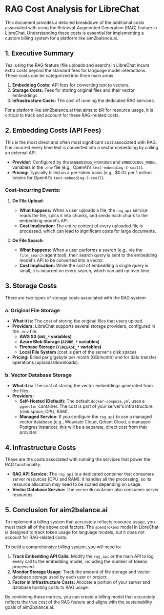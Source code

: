 # RAG Cost Analysis for LibreChat

This document provides a detailed breakdown of the additional costs associated with using the Retrieval-Augmented Generation (RAG) feature in LibreChat. Understanding these costs is essential for implementing a custom billing system for a platform like aim2balance.ai.

## 1. Executive Summary

Yes, using the RAG feature (file uploads and search) in LibreChat incurs extra costs beyond the standard fees for language model interactions. These costs can be categorized into three main areas:

1.  **Embedding Costs:** API fees for converting text to vectors.
2.  **Storage Costs:** Fees for storing original files and their vector embeddings.
3.  **Infrastructure Costs:** The cost of running the dedicated RAG services.

For a platform like aim2balance.ai that aims to bill for resource usage, it is critical to track and account for these RAG-related costs.

## 2. Embedding Costs (API Fees)

This is the most direct and often most significant cost associated with RAG. It is incurred every time text is converted into a vector embedding by calling an external API.

-   **Provider:** Configured by the `EMBEDDINGS_PROVIDER` and `EMBEDDINGS_MODEL` variables in the `.env` file (e.g., OpenAI's `text-embedding-3-small`).
-   **Pricing:** Typically billed on a per-token basis (e.g., $0.02 per 1 million tokens for OpenAI's `text-embedding-3-small`).

### Cost-Incurring Events:

1.  **On File Upload:**
    -   **What happens:** When a user uploads a file, the `rag_api` service reads the file, splits it into chunks, and sends each chunk to the embedding model's API.
    -   **Cost Implication:** The entire content of every uploaded file is processed, which can lead to significant costs for large documents.

2.  **On File Search:**
    -   **What happens:** When a user performs a search (e.g., via the `file_search` agent tool), their search query is sent to the embedding model's API to be converted into a vector.
    -   **Cost Implication:** While the cost of embedding a single query is small, it is incurred on every search, which can add up over time.

## 3. Storage Costs

There are two types of storage costs associated with the RAG system:

### a. Original File Storage

-   **What it is:** The cost of storing the original files that users upload.
-   **Providers:** LibreChat supports several storage providers, configured in the `.env` file:
    -   **AWS S3 (`AWS_*` variables)**
    -   **Azure Blob Storage (`AZURE_*` variables)**
    -   **Firebase Storage (`FIREBASE_*` variables)**
    -   **Local File System** (cost is part of the server's disk space)
-   **Pricing:** Billed per gigabyte per month (GB/month) and for data transfer operations (uploads/downloads).

### b. Vector Database Storage

-   **What it is:** The cost of storing the vector embeddings generated from the files.
-   **Providers:**
    -   **Self-Hosted (Default):** The default `docker-compose.yml` uses a `pgvector` container. The cost is part of your server's infrastructure (disk space, CPU, RAM).
    -   **Managed Service:** If you configure the `rag_api` to use a managed vector database (e.g., Weaviate Cloud, Qdrant Cloud, a managed Postgres instance), this will be a separate, direct cost from that provider.

## 4. Infrastructure Costs

These are the costs associated with running the services that power the RAG functionality.

-   **RAG API Service:** The `rag_api` is a dedicated container that consumes server resources (CPU and RAM). It handles all the processing, so its resource allocation may need to be scaled depending on usage.
-   **Vector Database Service:** The `vectordb` container also consumes server resources.

## 5. Conclusion for aim2balance.ai

To implement a billing system that accurately reflects resource usage, you must track all of the above cost factors. The `spendTokens` model in LibreChat is designed to track token usage for language models, but it does not account for RAG-related costs.

To build a comprehensive billing system, you will need to:

1.  **Track Embedding API Calls:** Modify the `rag_api` or the main API to log every call to the embedding model, including the number of tokens processed.
2.  **Monitor Storage Usage:** Track the amount of file storage and vector database storage used by each user or project.
3.  **Factor in Infrastructure Costs:** Allocate a portion of your server and database hosting costs to RAG usage.

By combining these metrics, you can create a billing model that accurately reflects the true cost of the RAG feature and aligns with the sustainability goals of aim2balance.ai.
